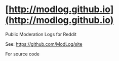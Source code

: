 # [http://modlog.github.io](http://modlog.github.io)

Public Moderation Logs for Reddit

See: https://github.com/ModLog/site

For source code

